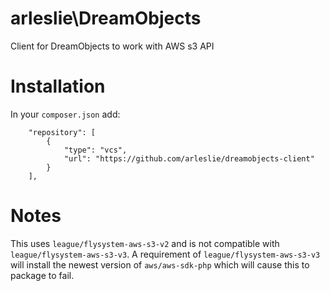 # arleslie\DreamObjects
Client for DreamObjects to work with AWS s3 API

# Installation
In your `composer.json` add:
```
    "repository": [
        {
            "type": "vcs",
            "url": "https://github.com/arleslie/dreamobjects-client"
        }
    ],
```

# Notes
This uses `league/flysystem-aws-s3-v2` and is not compatible with `league/flysystem-aws-s3-v3`.
A requirement of `league/flysystem-aws-s3-v3` will install the newest version of `aws/aws-sdk-php` which will cause this to package to fail.
